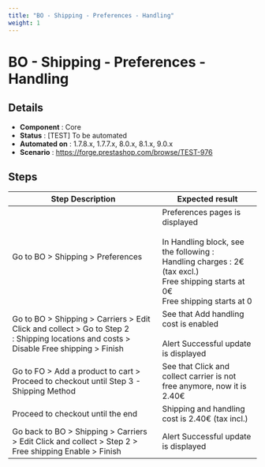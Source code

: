 ```yaml
---
title: "BO - Shipping - Preferences - Handling"
weight: 1
---
```


# BO - Shipping - Preferences - Handling
## Details
* **Component** : Core
* **Status** : [TEST] To be automated
* **Automated on** : 1.7.8.x, 1.7.7.x, 8.0.x, 8.1.x, 9.0.x
* **Scenario** : https://forge.prestashop.com/browse/TEST-976

## Steps
| Step Description | Expected result |
| ----- | ----- |
| Go to BO > Shipping > Preferences | Preferences pages is displayed<br><br>In Handling block, see the following :<br>Handling charges : 2€ (tax excl.)<br>Free shipping starts at 0€<br>Free shipping starts at 0 |
| Go to BO > Shipping > Carriers > Edit Click and collect > Go to Step 2 : Shipping locations and costs > Disable Free shipping > Finish | See that Add handling cost is enabled<br><br>Alert Successful update is displayed |
| Go to FO > Add a product to cart > Proceed to checkout until Step 3 - Shipping Method | See that Click and collect carrier is not free anymore, now it is 2.40€ |
| Proceed to checkout until the end | Shipping and handling cost is 2.40€ (tax incl.) |
| Go back to BO > Shipping > Carriers > Edit Click and collect > Step 2 > Free shipping Enable > Finish | Alert Successful update is displayed |
